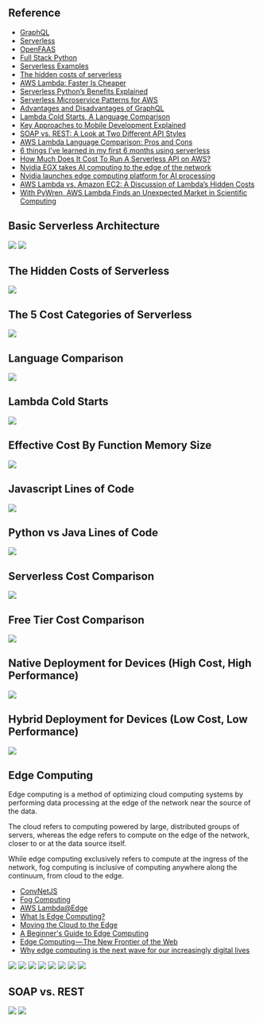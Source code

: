 ## Reference
* [GraphQL](https://graphql.org)
* [Serverless](https://serverless.com)
* [OpenFAAS](https://www.openfaas.com)
* [Full Stack Python](https://www.fullstackpython.com/serverless.html)
* [Serverless Examples](https://github.com/serverless/examples)
* [The hidden costs of serverless](https://medium.com/@amiram_26122/the-hidden-costs-of-serverless-6ced7844780b)
* [AWS Lambda: Faster Is Cheaper](https://medium.com/@jconning/aws-lambda-faster-is-cheaper-6bf32f58d741)
* [Serverless Python’s Benefits Explained](https://www.pgs-soft.com/blog/serverless-pythons-benefits-explained/)
* [Serverless Microservice Patterns for AWS](https://www.jeremydaly.com/serverless-microservice-patterns-for-aws/)
* [Advantages and Disadvantages of GraphQL](https://stablekernel.com/advantages-and-disadvantages-of-graphql/)
* [Lambda Cold Starts, A Language Comparison](https://medium.com/@nathan.malishev/lambda-cold-starts-language-comparison-%EF%B8%8F-a4f4b5f16a62)
* [Key Approaches to Mobile Development Explained](https://www.altexsoft.com/blog/mobile/key-approaches-to-mobile-development-explained/)
* [SOAP vs. REST: A Look at Two Different API Styles](https://www.upwork.com/hiring/development/soap-vs-rest-comparing-two-apis/)
* [AWS Lambda Language Comparison: Pros and Cons](https://epsagon.com/blog/aws-lambda-programming-language-comparison/)
* [6 things I’ve learned in my first 6 months using serverless](https://read.acloud.guru/six-months-of-serverless-lessons-learned-f6da86a73526)
* [How Much Does It Cost To Run A Serverless API on AWS?](https://alestic.com/2016/12/aws-invoice-example/)
* [Nvidia EGX takes AI computing to the edge of the network](https://venturebeat.com/2019/05/27/nvidia-egx-takes-ai-computing-to-the-edge-of-the-network/)
* [Nvidia launches edge computing platform for AI processing](https://www.networkworld.com/article/3397841/nvidia-launches-edge-computing-platform-for-ai-processing.html)
* [AWS Lambda vs. Amazon EC2: A Discussion of Lambda’s Hidden Costs](https://blog.viacom.tech/2017/03/27/aws-lambda-vs-amazon-ec2-a-discussion-of-lambdas-hidden-costs/)
* [With PyWren, AWS Lambda Finds an Unexpected Market in Scientific Computing](https://thenewstack.io/aws-lambda-finds-unexpected-market-scientific-computing/)

## Basic Serverless Architecture
![](https://github.com/geoffreylink/Projects/blob/master/12%20Serverless/images/BasicServerlessArchitecture.png)
![](https://github.com/geoffreylink/Projects/blob/master/12%20Serverless/images/DeploymentAbstractions.png)

## The Hidden Costs of Serverless
![](https://github.com/geoffreylink/Projects/blob/master/12%20Serverless/images/HiddenCostOfServerless.png)

## The 5 Cost Categories of Serverless
![](https://github.com/geoffreylink/Projects/blob/master/12%20Serverless/images/5CostCategoriesOfServerless.png)

## Language Comparison
![](https://github.com/geoffreylink/Projects/blob/master/12%20Serverless/images/AWSLanguageComparison.png)

## Lambda Cold Starts
![](https://github.com/geoffreylink/Projects/blob/master/12%20Serverless/images/LambdaColdStarts.png)

## Effective Cost By Function Memory Size
![](https://github.com/geoffreylink/Projects/blob/master/12%20Serverless/images/EffectiveCostByMemorySize.png)

## Javascript Lines of Code
![](https://github.com/geoffreylink/Projects/blob/master/12%20Serverless/images/JavascriptLinesOfCode.png)

## Python vs Java Lines of Code
![](https://github.com/geoffreylink/Projects/blob/master/12%20Serverless/images/PythonvsJava.png)

## Serverless Cost Comparison
![](https://github.com/geoffreylink/Projects/blob/master/12%20Serverless/images/ServerlessCostComparison.png)

## Free Tier Cost Comparison
![](https://github.com/geoffreylink/Projects/blob/master/12%20Serverless/images/ServerlessFreeTierComparison.png)

## Native Deployment for Devices (High Cost, High Performance)
![](https://github.com/geoffreylink/Projects/blob/master/12%20Serverless/images/NativeAppDeployment.png)

## Hybrid Deployment for Devices (Low Cost, Low Performance)
![](https://github.com/geoffreylink/Projects/blob/master/12%20Serverless/images/HybridAppDeployment.png)

## Edge Computing

Edge computing is a method of optimizing cloud computing systems by performing data processing at the edge of the network near the source of the data.

The cloud refers to computing powered by large, distributed groups of servers, whereas the edge refers to compute on the edge of the network, closer to or at the data source itself. 

While edge computing exclusively refers to compute at the ingress of the network, fog computing is inclusive of computing anywhere along the continuum, from cloud to the edge.

* [ConvNetJS](https://cs.stanford.edu/people/karpathy/convnetjs/)
* [Fog Computing](https://en.wikipedia.org/wiki/Fog_computing)
* [AWS Lambda@Edge](https://aws.amazon.com/lambda/edge/)
* [What Is Edge Computing?](https://www.cloudflare.com/learning/serverless/glossary/what-is-edge-computing/)
* [Moving the Cloud to the Edge](https://www.pubnub.com/blog/moving-the-cloud-to-the-edge-computing/)
* [A Beginner's Guide to Edge Computing](https://velotio.com/blog/2018/7/17/edge-computing)
* [Edge Computing — The New Frontier of the Web](https://hackernoon.com/edge-computing-a-beginners-guide-8976b6886481)
* [Why edge computing is the next wave for our increasingly digital lives](https://www.itproportal.com/features/why-edge-computing-is-the-next-wave-for-our-increasingly-digital-lives/)

![](https://github.com/geoffreylink/Projects/blob/master/12%20Serverless/images/CloudFogEdge_01.png)
![](https://github.com/geoffreylink/Projects/blob/master/12%20Serverless/images/CloudFogEdge_02.png)
![](https://github.com/geoffreylink/Projects/blob/master/12%20Serverless/images/CloudEdge.png)
![](https://github.com/geoffreylink/Projects/blob/master/12%20Serverless/images/DeviceEdge.png)
![](https://github.com/geoffreylink/Projects/blob/master/12%20Serverless/images/EdgeEcosystem.png)
![](https://github.com/geoffreylink/Projects/blob/master/12%20Serverless/images/ConnectedCows.png)
![](https://github.com/geoffreylink/Projects/blob/master/12%20Serverless/images/AWSGreenGrass.png)
![](https://github.com/geoffreylink/Projects/blob/master/12%20Serverless/images/EndOfCloudComputing.png)

## SOAP vs. REST
![](https://github.com/geoffreylink/Projects/blob/master/12%20Serverless/images/SOAPvsREST_01.png)
![](https://github.com/geoffreylink/Projects/blob/master/12%20Serverless/images/SOAPvsREST_02.png)
